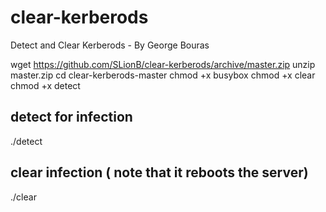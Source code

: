 # clear-kerberods
Detect and Clear Kerberods - By George Bouras

wget https://github.com/SLionB/clear-kerberods/archive/master.zip
unzip master.zip
cd clear-kerberods-master
chmod +x busybox
chmod +x clear
chmod +x detect

## detect for infection
./detect

## clear infection ( note that it reboots the server)
./clear
